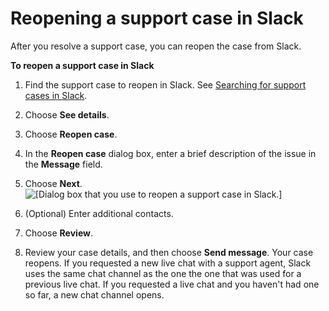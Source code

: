 # Reopening a support case in Slack<a name="reopen-a-support-case"></a>

After you resolve a support case, you can reopen the case from Slack\.

**To reopen a support case in Slack**

1. Find the support case to reopen in Slack\. See [Searching for support cases in Slack](search-case.md)\.

1. Choose **See details**\.

1. Choose **Reopen case**\.

1. In the **Reopen case** dialog box, enter a brief description of the issue in the **Message** field\.

1. Choose **Next**\.  
![\[Dialog box that you use to reopen a support case in Slack.\]](http://docs.aws.amazon.com/awssupport/latest/user/images/supportapp/reopen-case.png)

1. \(Optional\) Enter additional contacts\.

1. Choose **Review**\.

1. Review your case details, and then choose **Send message**\. Your case reopens\. If you requested a new live chat with a support agent, Slack uses the same chat channel as the one the one that was used for a previous live chat\. If you requested a live chat and you haven't had one so far, a new chat channel opens\.